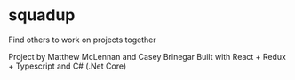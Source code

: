 # squadup
Find others to work on projects together

Project by Matthew McLennan and Casey Brinegar
Built with React + Redux + Typescript and C# (.Net Core)
